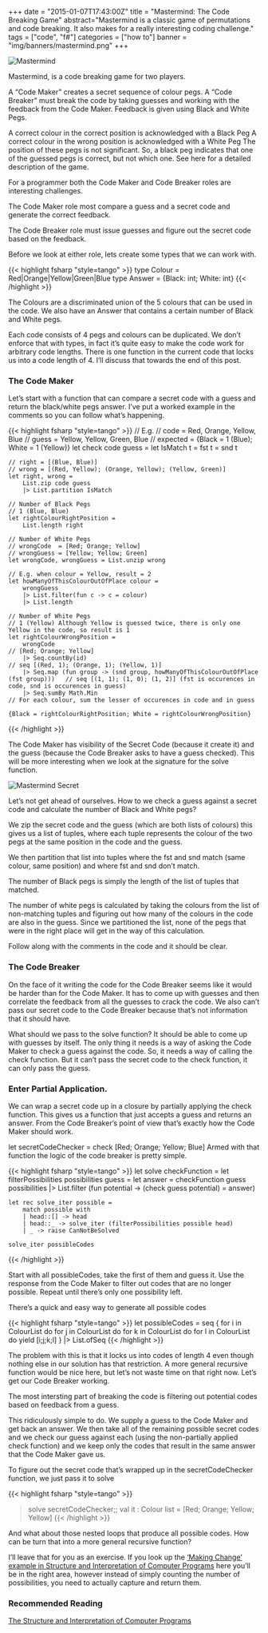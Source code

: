 +++
date = "2015-01-07T17:43:00Z"
title = "Mastermind: The Code Breaking Game"
abstract="Mastermind is a classic game of permutations and code breaking. It also makes for a really interesting coding challenge."
tags = ["code", "f#"]
categories = ["how to"]
banner = "img/banners/mastermind.png"
+++

![Mastermind](/img/mastermind.png)

Mastermind, is a code breaking game for two players.

A “Code Maker” creates a secret sequence of colour pegs. A “Code Breaker” must break the code by taking guesses and working with the feedback from the Code Maker. Feedback is given using Black and White Pegs.

A correct colour in the correct position is acknowledged with a Black Peg
A correct colour in the wrong position is acknowledged with a White Peg
The position of these pegs is not significant. So, a black peg indicates that one of the guessed pegs is correct, but not which one.
See here for a detailed description of the game.

For a programmer both the Code Maker and Code Breaker roles are interesting challenges.

The Code Maker role most compare a guess and a secret code and generate the correct feedback.

The Code Breaker role must issue guesses and figure out the secret code based on the feedback.

Before we look at either role, lets create some types that we can work with.

{{< highlight fsharp "style=tango" >}}
type Colour = Red|Orange|Yellow|Green|Blue
type Answer = {Black: int; White: int}
{{< /highlight >}}

The Colours are a discriminated union of the 5 colours that can be used in the code. We also have an Answer that contains a certain number of Black and White pegs.

Each code consists of 4 pegs and colours can be duplicated. We don’t enforce that with types, in fact it’s quite easy to make the code work for arbitrary code lengths. There is one function in the current code that locks us into a code length of 4. I’ll discuss that towards the end of this post.

### The Code Maker
Let’s start with a function that can compare a secret code with a guess and return the black/white pegs answer. I’ve put a worked example in the comments so you can follow what’s happening.

{{< highlight fsharp "style=tango" >}}
// E.g.
// code     = Red, Orange, Yellow, Blue
// guess    = Yellow, Yellow, Green, Blue
// expected = {Black = 1 (Blue); White = 1 (Yellow)}
let check code guess =
    let IsMatch t = fst t = snd t

    // right = [(Blue, Blue)]
    // wrong = [(Red, Yellow); (Orange, Yellow); (Yellow, Green)]
    let right, wrong =
        List.zip code guess
        |> List.partition IsMatch
 
    // Number of Black Pegs
    // 1 (Blue, Blue)
    let rightColourRightPosition =
        List.length right

    // Number of White Pegs
    // wrongCode  = [Red; Orange; Yellow]
    // wrongGuess = [Yellow; Yellow; Green]
    let wrongCode, wrongGuess = List.unzip wrong 

    // E.g. when colour = Yellow, result = 2
    let howManyOfThisColourOutOfPlace colour =
        wrongGuess
        |> List.filter(fun c -> c = colour)
        |> List.length

    // Number of White Pegs
    // 1 (Yellow) Although Yellow is guessed twice, there is only one Yellow in the code, so result is 1
    let rightColourWrongPosition =
        wrongCode                                                                          // [Red; Orange; Yellow]
        |> Seq.countBy(id)                                                                 // seq [(Red, 1); (Orange, 1); (Yellow, 1)]
        |> Seq.map (fun group -> (snd group, howManyOfThisColourOutOfPlace (fst group)))   // seq [(1, 1); (1, 0); (1, 2)] (fst is occurences in code, snd is occurences in guess)
        |> Seq.sumBy Math.Min                                                              // For each colour, sum the lesser of occurences in code and in guess

    {Black = rightColourRightPosition; White = rightColourWrongPosition}
{{< /highlight >}}

The Code Maker has visibility of the Secret Code (because it create it) and the guess (because the Code Breaker asks to have a guess checked). This will be more interesting when we look at the signature for the solve function.

![Mastermind Secret](/img/mastermind-secret.png)

Let’s not get ahead of ourselves. How to we check a guess against a secret code and calculate the number of Black and White pegs?

We zip the secret code and the guess (which are both lists of colours) this gives us a list of tuples, where each tuple represents the colour of the two pegs at the same position in the code and the guess.

We then partition that list into tuples where the fst and snd match (same colour, same position) and where fst and snd don’t match.

The number of Black pegs is simply the length of the list of tuples that matched.

The number of white pegs is calculated by taking the colours from the list of non-matching tuples and figuring out how many of the colours in the code are also in the guess. Since we partitioned the list, none of the pegs that were in the right place will get in the way of this calculation.

Follow along with the comments in the code and it should be clear.

### The Code Breaker
On the face of it writing the code for the Code Breaker seems like it would be harder than for the Code Maker. It has to come up with guesses and then correlate the feedback from all the guesses to crack the code. We also can’t pass our secret code to the Code Breaker because that’s not information that it should have.

What should we pass to the solve function? It should be able to come up with guesses by itself. The only thing it needs is a way of asking the Code Maker to check a guess against the code. So, it needs a way of calling the check function. But it can’t pass the secret code to the check function, it can only pass the guess.

### Enter Partial Application.

We can wrap a secret code up in a closure by partially applying the check function. This gives us a function that just accepts a guess and returns an answer. From the Code Breaker’s point of view that’s exactly how the Code Maker should work.

let secretCodeChecker = check [Red; Orange; Yellow; Blue]
Armed with that function the logic of the code breaker is pretty simple.

{{< highlight fsharp "style=tango" >}}
let solve checkFunction =
    let filterPossibilities possibilities guess =
        let answer = checkFunction guess
        possibilities
        |> List.filter (fun potential -> (check guess potential) = answer)

    let rec solve_iter possible =
        match possible with
        | head::[] -> head
        | head::_ -> solve_iter (filterPossibilities possible head)
        | _ -> raise CanNotBeSolved

    solve_iter possibleCodes
{{< /highlight >}}

Start with all possibleCodes, take the first of them and guess it. Use the response from the Code Maker to filter out codes that are no longer possible. Repeat until there’s only one possibility left.

There’s a quick and easy way to generate all possible codes

{{< highlight fsharp "style=tango" >}}
let possibleCodes =
    seq {
            for i in ColourList do
                for j in ColourList do
                    for k in ColourList do
                        for l in ColourList do
                            yield [i;j;k;l]
    }
    |> List.ofSeq
{{< /highlight >}}

The problem with this is that it locks us into codes of length 4 even though nothing else in our solution has that restriction. A more general recursive function would be nice here, but let’s not waste time on that right now. Let’s get our Code Breaker working.

The most intersting part of breaking the code is filtering out potential codes based on feedback from a guess.

This ridiculously simple to do. We supply a guess to the Code Maker and get back an answer. We then take all of the remaining possible secret codes and we check our guess against each (using the non-partially applied check function) and we keep only the codes that result in the same answer that the Code Maker gave us.

To figure out the secret code that’s wrapped up in the secretCodeChecker function, we just pass it to solve

{{< highlight fsharp "style=tango" >}}
> solve secretCodeChecker;;
val it : Colour list = [Red; Orange; Yellow; Yellow]
{{< /highlight >}}

And what about those nested loops that produce all possible codes. How can be turn that into a more general recursive function?

I’ll leave that for you as an exercise. If you look up the [‘Making Change’ example in Structure and Interpretation of Computer Programs](https://mitpress.mit.edu/sicp/full-text/book/book-Z-H-11.html#%_sec_1.2.2) here you’ll be in the right area, however instead of simply counting the number of possibilities, you need to actually capture and return them.

### Recommended Reading
[The Structure and Interpretation of Computer Programs](https://mitpress.mit.edu/sicp/full-text/book/book.html)